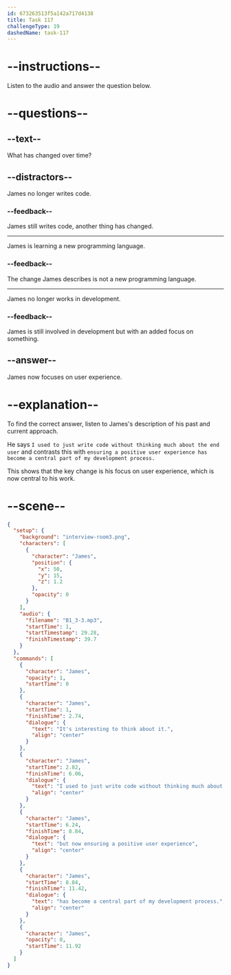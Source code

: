 ```yaml
---
id: 673263513f5a142a717d4138
title: Task 117
challengeType: 19
dashedName: task-117
---
```


<!-- (audio) James: It's interesting to think about it. I used to just write code without thinking much about the end user. But now, ensuring a positive user experience has become a central part of my development process. -->

# --instructions--

Listen to the audio and answer the question below.

# --questions--

## --text--

What has changed over time?

## --distractors--

James no longer writes code.

### --feedback--

James still writes code, another thing has changed.

---

James is learning a new programming language.

### --feedback--

The change James describes is not a new programming language.

---

James no longer works in development.

### --feedback--

James is still involved in development but with an added focus on something.

## --answer--

James now focuses on user experience.

# --explanation--

To find the correct answer, listen to James's description of his past and current approach. 

He says `I used to just write code without thinking much about the end user` and contrasts this with `ensuring a positive user experience has become a central part of my development process.` 

This shows that the key change is his focus on user experience, which is now central to his work.

# --scene--

```json
{
  "setup": {
    "background": "interview-room3.png",
    "characters": [
      {
        "character": "James",
        "position": {
          "x": 50,
          "y": 15,
          "z": 1.2
        },
        "opacity": 0
      }
    ],
    "audio": {
      "filename": "B1_3-3.mp3",
      "startTime": 1,
      "startTimestamp": 29.28,
      "finishTimestamp": 39.7
    }
  },
  "commands": [
    {
      "character": "James",
      "opacity": 1,
      "startTime": 0
    },
    {
      "character": "James",
      "startTime": 1,
      "finishTime": 2.74,
      "dialogue": {
        "text": "It's interesting to think about it.",
        "align": "center"
      }
    },
    {
      "character": "James",
      "startTime": 2.82,
      "finishTime": 6.06,
      "dialogue": {
        "text": "I used to just write code without thinking much about the end user,",
        "align": "center"
      }
    },
    {
      "character": "James",
      "startTime": 6.24,
      "finishTime": 8.84,
      "dialogue": {
        "text": "but now ensuring a positive user experience",
        "align": "center"
      }
    },
    {
      "character": "James",
      "startTime": 8.84,
      "finishTime": 11.42,
      "dialogue": {
        "text": "has become a central part of my development process.",
        "align": "center"
      }
    },
    {
      "character": "James",
      "opacity": 0,
      "startTime": 11.92
    }
  ]
}
```

